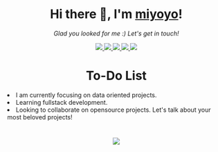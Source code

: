 <h1 align="center">Hi there 👋, I'm <a href="https://github.com/rmiyoyo">miyoyo</a>!</h1>
<p align="center">
  <i>Glad you looked for me :) Let's get in touch!</i>
<p align="center">
  <a href= "https://github.com/rmiyoyo/">
    <img src="https://img.icons8.com/material-outlined/30/689d6a/source-code.png"/>
  </a>
  <a href= "https://www.linkedin.com/in/raphael-miyoyo/">
    <img src="https://img.icons8.com/material-outlined/30/689d6a/linkedin.png"/>
  </a>
  <a href= "https://twitter.com/r_miyoyo">
    <img src="https://img.icons8.com/material-outlined/30/689d6a/twitter.png"/>
  </a>
  <a href= "https://rmiyoyo.github.io/Personal-Portfolio-Website/">
    <img src="https://img.icons8.com/material-outlined/30/689d6a/geography.png"/>
  </a>
  <a href="mailto:miyoyogithub@gmail.com">
    <img src="https://img.icons8.com/ios-glyphs/30/689d6a/physics.png"/>
  </a>
</p>

<h1></h1>

<h1 align="center">To-Do List</h1>
<li>I am currently focusing on data oriented projects.</li>
<li>Learning fullstack development.</li>
<li>Looking to collaborate on opensource projects. Let's talk about your most beloved projects!</li>

<h1></h1>
<p  align="center" >
  <img align="center" src="https://streak-stats.demolab.com?user=rmiyoyo&theme=vue-dark&hide_border=true&border_radius=8" /> 
</p>
